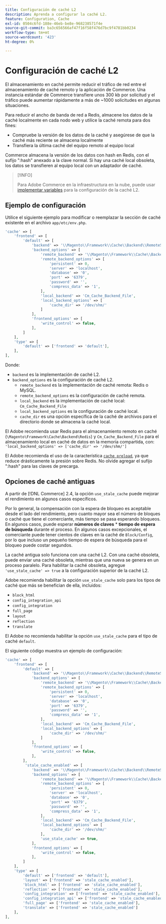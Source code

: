 ```yaml
---
title: Configuración de caché L2
description: Aprenda a configurar la caché L2.
feature: Configuration, Cache
exl-id: 0504c6fd-188e-46eb-be8e-968238571f4e
source-git-commit: ba3c656566af47f16f58f476d7bc9f4781bb0234
workflow-type: tm+mt
source-wordcount: '423'
ht-degree: 0%

---
```


# Configuración de caché L2

El almacenamiento en caché permite reducir el tráfico de red entre el almacenamiento de caché remoto y la aplicación de Commerce. Una instancia estándar de Commerce transfiere unos 300 kb por solicitud y el tráfico puede aumentar rápidamente a más de ~1000 solicitudes en algunas situaciones.

Para reducir el ancho de banda de red a Redis, almacene los datos de la caché localmente en cada nodo web y utilice la caché remota para dos fines:

- Compruebe la versión de los datos de la caché y asegúrese de que la caché más reciente se almacena localmente
- Transfiera la última caché del equipo remoto al equipo local

Commerce almacena la versión de los datos con hash en Redis, con el sufijo &quot;:hash&quot; anexado a la clave normal. Si hay una caché local obsoleta, los datos se transfieren al equipo local con un adaptador de caché.

>[!INFO]
>
>Para Adobe Commerce en la infraestructura en la nube, puede usar [implementar variables](https://experienceleague.adobe.com/docs/commerce-cloud-service/user-guide/configure/env/stage/variables-deploy.html#redis_backend) para la configuración de la caché L2.

## Ejemplo de configuración

Utilice el siguiente ejemplo para modificar o reemplazar la sección de caché existente en el archivo `app/etc/env.php`.

```php
'cache' => [
    'frontend' => [
        'default' => [
            'backend' => '\\Magento\\Framework\\Cache\\Backend\\RemoteSynchronizedCache',
            'backend_options' => [
                'remote_backend' => '\\Magento\\Framework\\Cache\\Backend\\Redis',
                'remote_backend_options' => [
                    'persistent' => 0,
                    'server' => 'localhost',
                    'database' => '0',
                    'port' => '6379',
                    'password' => '',
                    'compress_data' => '1',
                ],
                'local_backend' => 'Cm_Cache_Backend_File',
                'local_backend_options' => [
                    'cache_dir' => '/dev/shm/'
                ]
            ],
            'frontend_options' => [
                'write_control' => false,
            ],
        ]
    ],
    'type' => [
        'default' => ['frontend' => 'default'],
    ],
],
```

Donde:

- `backend` es la implementación de caché L2.
- `backend_options` es la configuración de caché L2.
   - `remote_backend` es la implementación de caché remota: Redis o MySQL.
   - `remote_backend_options` es la configuración de caché remota.
   - `local_backend` es la implementación de caché local: `Cm_Cache_Backend_File`
   - `local_backend_options` es la configuración de caché local.
   - `cache_dir` es una opción específica de la caché de archivos para el directorio donde se almacena la caché local.

El Adobe recomienda usar Redis para el almacenamiento remoto en caché (`\Magento\Framework\Cache\Backend\Redis`) y `Cm_Cache_Backend_File` para el almacenamiento local en caché de datos en la memoria compartida, con: `'local_backend_options' => ['cache_dir' => '/dev/shm/']`

El Adobe recomienda el uso de la característica [`cache preload`](redis-pg-cache.md#redis-preload-feature), ya que reduce drásticamente la presión sobre Redis. No olvide agregar el sufijo &quot;:hash&quot; para las claves de precarga.

## Opciones de caché antiguas

A partir de [!DNL Commerce] 2.4, la opción `use_stale_cache` puede mejorar el rendimiento en algunos casos específicos.

Por lo general, la compensación con la espera de bloqueo es aceptable desde el lado del rendimiento, pero cuanto mayor sea el número de bloques o caché que tiene el comerciante, más tiempo se pasa esperando bloqueos. En algunos casos, puede esperar **números de claves** \* **tiempo de espera de búsqueda** durante el proceso. En algunos casos excepcionales, el comerciante puede tener cientos de claves en la caché de `Block/Config`, por lo que incluso un pequeño tiempo de espera de búsqueda para el bloqueo puede costar segundos.

La caché antigua solo funciona con una caché L2. Con una caché obsoleta, puede enviar una caché obsoleta, mientras que una nueva se genera en un proceso paralelo. Para habilitar la caché obsoleta, agregue `'use_stale_cache' => true` a la configuración superior de la caché L2.

Adobe recomienda habilitar la opción `use_stale_cache` solo para los tipos de caché que más se benefician de ella, incluidos:

- `block_html`
- `config_integration_api`
- `config_integration`
- `full_page`
- `layout`
- `reflection`
- `translate`

El Adobe no recomienda habilitar la opción `use_stale_cache` para el tipo de caché `default`.

El siguiente código muestra un ejemplo de configuración:

```php
'cache' => [
    'frontend' => [
        'default' => [
            'backend' => '\\Magento\\Framework\\Cache\\Backend\\RemoteSynchronizedCache',
            'backend_options' => [
                'remote_backend' => '\\Magento\\Framework\\Cache\\Backend\\Redis',
                'remote_backend_options' => [
                    'persistent' => 0,
                    'server' => 'localhost',
                    'database' => '0',
                    'port' => '6379',
                    'password' => '',
                    'compress_data' => '1',
                ],
                'local_backend' => 'Cm_Cache_Backend_File',
                'local_backend_options' => [
                    'cache_dir' => '/dev/shm/'
                ]
            ],
            'frontend_options' => [
                'write_control' => false,
            ],
        ],
         'stale_cache_enabled' => [
            'backend' => '\\Magento\\Framework\\Cache\\Backend\\RemoteSynchronizedCache',
            'backend_options' => [
                'remote_backend' => '\\Magento\\Framework\\Cache\\Backend\\Redis',
                'remote_backend_options' => [
                    'persistent' => 0,
                    'server' => 'localhost',
                    'database' => '0',
                    'port' => '6379',
                    'password' => '',
                    'compress_data' => '1',
                ],
                'local_backend' => 'Cm_Cache_Backend_File',
                'local_backend_options' => [
                    'cache_dir' => '/dev/shm/'
                ],
                'use_stale_cache' => true,
            ],
            'frontend_options' => [
                'write_control' => false,
            ],
        ]
    ],
    'type' => [
        'default' => ['frontend' => 'default'],
        'layout' => ['frontend' => 'stale_cache_enabled'],
        'block_html' => ['frontend' => 'stale_cache_enabled'],
        'reflection' => ['frontend' => 'stale_cache_enabled'],
        'config_integration' => ['frontend' => 'stale_cache_enabled'],
        'config_integration_api' => ['frontend' => 'stale_cache_enabled'],
        'full_page' => ['frontend' => 'stale_cache_enabled'],
        'translate' => ['frontend' => 'stale_cache_enabled']
    ],
],
```

